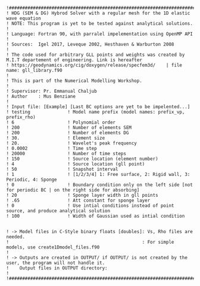     !###################################################################################################################
    ! HDG (SEM & DG) Hybrod Solver with a regular mesh for the 1D elastic wave equation 
    ! NOTE: This program is yet to be tested against analytical solutions.
    ! 
    ! Language: Fortran 90, with parralel impelementation using OpenMP API
    ! 
    ! Sources:  Igel 2017, Leveque 2002, Hesthaven & Warburton 2008
    ! 
    ! The code used for arbitrary GLL points and weights was created by M.I.T departement of engineering. Link is hereafter
    ! https://geodynamics.org/cig/doxygen/release/specfem3d/    | file name: gll_library.f90
    ! 
    ! This is part of the Numerical Modelling Workshop.
    ! 
    ! Supervisor: Pr. Emmanual Chaljub
    ! Author    : Mus Benziane
    !
    ! Input file: [Example] [Last BC options are yet to be impelented...]
    ! testing              ! Model name prefix (model names: prefix_vp, prefix_rho)
    ! 6                    ! Polynomial order
    ! 200                  ! Number of elements SEM
    ! 200                  ! Number of elements DG
    ! 30.                  ! Element size
    ! 20.                  ! Wavelet's peak frequency
    ! 0.0002               ! Time step
    ! 20000                ! Number of time steps
    ! 150                  ! Source location (element number)
    ! 4                    ! Source location (gll point)
    ! 50                   ! Snapshot interval
    ! 1                    ! [1/2/3/4] 1: Free surface, 2: Rigid wall, 3: Periodic, 4: Sponge 
    ! 0                    ! Boundary condition only on the left side [not for periodic BC | on the right side for absorbing]
    ! 20                   ! Sponge layer width in gll points
    ! .65                  ! Att constant for sponge layer
    ! 0                    ! Use intial conditions instead of point source, and produce analytical solution
    ! 100                  ! Width of Gaussian used as intial condition


    ! -> Model files in C-Style binary floats [doubles]: Vs, Rho files are needed.
    !                                                  : For simple models, use create1Dmodel_files.f90
    ! 
    ! -> Outputs are created in OUTPUT/ if OUTPUT/ is not created by the user, the program will not handle it.
    !    Output files in OUTPUT directory:
    !
    !####################################################################################################################